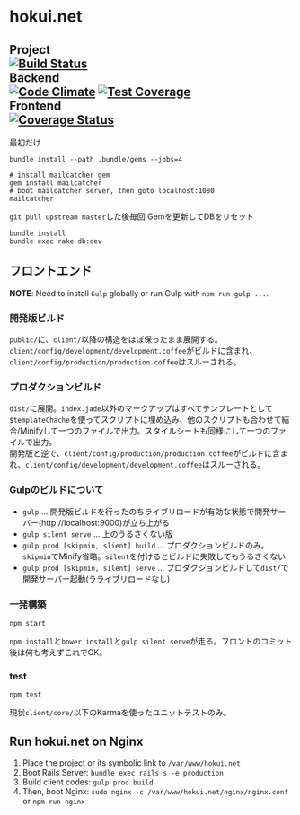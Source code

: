hokui.net
=========
**Project**  
[![Build Status](https://travis-ci.org/hokui/hokui.net.svg)](https://travis-ci.org/hokui/hokui.net)  
**Backend**  
[![Code Climate](https://codeclimate.com/github/hokui/hokui.net/badges/gpa.svg)](https://codeclimate.com/github/hokui/hokui.net)
[![Test Coverage](https://codeclimate.com/github/hokui/hokui.net/badges/coverage.svg)](https://codeclimate.com/github/hokui/hokui.net)  
**Frontend**  
[![Coverage Status](https://coveralls.io/repos/hokui/hokui.net/badge.svg?branch=)](https://coveralls.io/r/hokui/hokui.net?branch=)
--------
最初だけ
```
bundle install --path .bundle/gems --jobs=4

# install mailcatcher gem
gem install mailcatcher
# boot mailcatcher server, then goto localhost:1080
mailcatcher
```

`git pull upstream master`した後毎回
Gemを更新してDBをリセット
```
bundle install
bundle exec rake db:dev
```

フロントエンド
--------
**NOTE**: Need to install `Gulp` globally or run Gulp with `npm run gulp ...`.

### 開発版ビルド
`public/`に、`client/`以降の構造をほぼ保ったまま展開する。
`client/config/development/development.coffee`がビルドに含まれ、`client/config/production/production.coffee`はスルーされる。

### プロダクションビルド
`dist/`に展開。`index.jade`以外のマークアップはすべてテンプレートとして`$templateChache`を使ってスクリプトに埋め込み、他のスクリプトも合わせて結合/Minifyして一つのファイルで出力。スタイルシートも同様にして一つのファイルで出力。  
開発版と逆で、`client/config/production/production.coffee`がビルドに含まれ、`client/config/development/development.coffee`はスルーされる。

### Gulpのビルドについて

- `gulp` ... 開発版ビルドを行ったのちライブリロードが有効な状態で開発サーバー(http://localhost:9000)が立ち上がる
- `gulp silent serve` ... 上のうるさくない版
- `gulp prod [skipmin, slient] build` ... プロダクションビルドのみ。`skipmin`でMinify省略。`silent`を付けるとビルドに失敗してもうるさくない
- `gulp prod [skipmin, silent] serve` ... プロダクションビルドして`dist/`で開発サーバー起動(ラライブリロードなし)

### 一発構築
```
npm start
```
`npm install`と`bower install`と`gulp silent serve`が走る。フロントのコミット後は何も考えずこれでOK。

### test
```
npm test
```
現状`client/core/`以下のKarmaを使ったユニットテストのみ。


Run hokui.net on Nginx
--------
1. Place the project or its symbolic link to `/var/www/hokui.net`
2. Boot Rails Server: `bundle exec rails s -e production`
3. Build client codes: `gulp prod build`
4. Then, boot Nginx: `sudo nginx -c /var/www/hokui.net/nginx/nginx.conf` or `npm run nginx`


